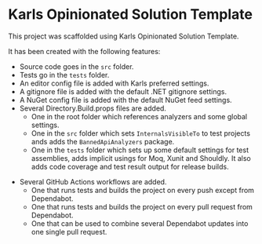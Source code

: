 # Karls Opinionated Solution Template

This project was scaffolded using Karls Opinionated Solution Template.

It has been created with the following features:

* Source code goes in the `src` folder.
* Tests go in the `tests` folder.
* An editor config file is added with Karls preferred settings.
* A gitignore file is added with the default .NET gitignore settings.
* A NuGet config file is added with the default NuGet feed settings.
* Several Directory.Build.props files are added.
  * One in the root folder which references analyzers and some global settings.
  * One in the `src` folder which sets `InternalsVisibleTo` to test projects ands
    adds the `BannedApiAnalyzers` package.
  * One in the `tests` folder which sets up some default settings for test assemblies,
    adds implicit usings for Moq, Xunit and Shouldly. It also adds code coverage and
    test result output for release builds.
<!--#if (includeGithubActions)-->
* Several GitHub Actions workflows are added.
  * One that runs tests and builds the project on every push except from Dependabot.
  * One that runs tests and builds the project on every pull request from Dependabot.
  * One that can be used to combine several Dependabot updates into one single pull request.
<!--#endif-->
